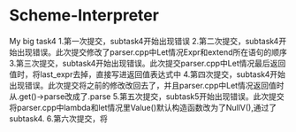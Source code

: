 # Scheme-Interpreter
My big task4
1.第一次提交，subtask4开始出现错误
2.第二次提交，subtask4开始出现错误。此次提交修改了parser.cpp中Let情况Expr和extend所在语句的顺序
3.第三次提交，subtask4开始出现错误。此次提交parser.cpp中Let情况最后返回值时，将last_expr去掉，直接写进返回值表达式中
4.第四次提交，subtask4开始出现错误。此次提交将之前的修改改回去了，并且parser.cpp中Let情况返回值时从.get()->parse改成了.parse
5.第五次提交，subtask5开始出现错误。此次提交将parser.cpp中lambda和let情况里Value()默认构造函数改为了NullV(),通过了subtask4.
6.第六次提交，将
